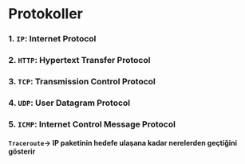 # Protokoller

### 1. ```IP```: Internet Protocol
### 2. ```HTTP```: Hypertext Transfer Protocol
### 3. ```TCP```: Transmission Control Protocol
### 4. ```UDP```: User Datagram Protocol
### 5. ```ICMP```: Internet Control Message Protocol

#### ```Traceroute```-> IP paketinin hedefe ulaşana kadar nerelerden geçtiğini gösterir
